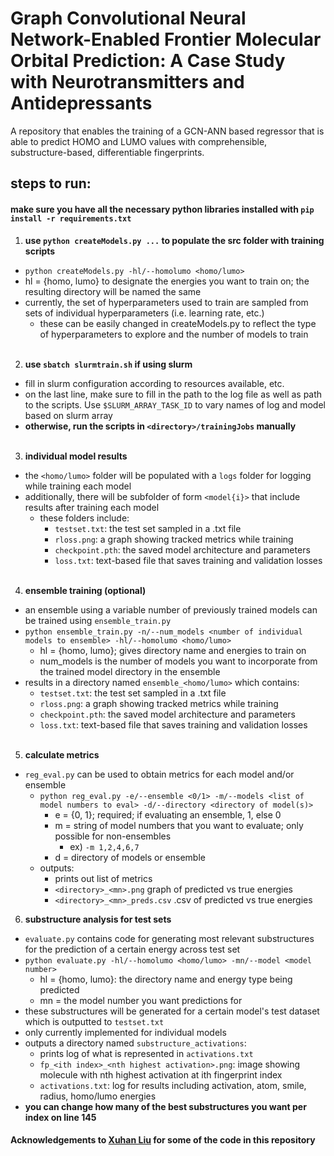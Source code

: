 # Graph Convolutional Neural Network-Enabled Frontier Molecular Orbital Prediction: A Case Study with Neurotransmitters and Antidepressants 

A repository that enables the training of a GCN-ANN based regressor that is able to predict HOMO and LUMO values with comprehensible, substructure-based, differentiable fingerprints.

## steps to run:

#### make sure you have all the necessary python libraries installed with `pip install -r requirements.txt`

1) **use `python createModels.py ...` to populate the src folder with training scripts**
* `python createModels.py -hl/--homolumo <homo/lumo>`
* hl = {homo, lumo} to designate the energies you want to train on; the resulting directory will be named the same
* currently, the set of hyperparameters used to train are sampled from sets of individual hyperparameters (i.e. learning rate, etc.)
    * these can be easily changed in createModels.py to reflect the type of hyperparameters to explore and the number of models to train
</br><br/>

2) **use `sbatch slurmtrain.sh` if using slurm**
* fill in slurm configuration according to resources available, etc.
* on the last line, make sure to fill in the path to the log file as well as path to the scripts. Use `$SLURM_ARRAY_TASK_ID` to vary names of log and model based on slurm array
* **otherwise, run the scripts in `<directory>/trainingJobs` manually**
<br/><br/>

3) **individual model results**
* the `<homo/lumo>` folder will be populated with a `logs` folder for logging while training each model
* additionally, there will be subfolder of form `<model{i}>` that include results after training each model
    * these folders include:
        * `testset.txt`: the test set sampled in a .txt file
        * `rloss.png`: a graph showing tracked metrics while training
        * `checkpoint.pth`: the saved model architecture and parameters
        * `loss.txt`: text-based file that saves training and validation losses 
<br/><br/>

4) **ensemble training (optional)**
* an ensemble using a variable number of previously trained models can be trained using `ensemble_train.py`
* `python ensemble_train.py -n/--num_models <number of individual models to ensemble> -hl/--homolumo <homo/lumo>`
    * hl = {homo, lumo}; gives directory name and energies to train on
    * num_models is the number of models you want to incorporate from the trained model directory in the ensemble
* results in a directory named `ensemble_<homo/lumo>` which contains:
    * `testset.txt`: the test set sampled in a .txt file
    * `rloss.png`: a graph showing tracked metrics while training
    * `checkpoint.pth`: the saved model architecture and parameters
    * `loss.txt`: text-based file that saves training and validation losses 
<br/><br/>

5) **calculate metrics**
* `reg_eval.py` can be used to obtain metrics for each model and/or ensemble
    * `python reg_eval.py -e/--ensemble <0/1> -m/--models <list of model numbers to eval> -d/--directory <directory of model(s)>`
        * e = {0, 1}; required; if evaluating an ensemble, 1, else 0
        * m = string of model numbers that you want to evaluate; only possible for non-ensembles
            * ex) `-m 1,2,4,6,7`
        * d = directory of models or ensemble
    * outputs:
        * prints out list of metrics 
        * `<directory>_<mn>.png` graph of predicted vs true energies
        * `<directory>_<mn>_preds.csv` .csv of predicted vs true energies

6) **substructure analysis for test sets**
* `evaluate.py` contains code for generating most relevant substructures for the prediction of a certain energy across test set
* `python evaluate.py -hl/--homolumo <homo/lumo> -mn/--model <model number>`
    * hl = {homo, lumo}: the directory name and energy type being predicted
    * mn = the model number you want predictions for
* these substructures will be generated for a certain model's test dataset which is outputted to `testset.txt`
* only currently implemented for individual models 
* outputs a directory named `substructure_activations`:
    * prints log of what is represented in `activations.txt`
    * `fp_<ith index>_<nth highest activation>.png`: image showing molecule with nth highest activation at ith fingerprint index
    * `activations.txt`: log for results including activation, atom, smile, radius, homo/lumo energies
* **you can change how many of the best substructures you want per index on line 145**

#### Acknowledgements to [Xuhan Liu](https://github.com/XuhanLiu/NGFP) for some of the code in this repository